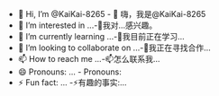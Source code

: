 - 👋 Hi, I’m @KaiKai-8265   - 👋 嗨，我是@KaiKai-8265
- 👀 I’m interested in ...-👀我对…感兴趣。
- 🌱 I’m currently learning ...-🌱我目前正在学习…
- 💞️ I’m looking to collaborate on ...-💞️我正在寻找合作…
- 📫 How to reach me ...-📫怎么联系我…
- 😄 Pronouns: ...   - Pronouns:
- ⚡ Fun fact: ...   -⚡有趣的事实:…

<!---   <！---
KaiKai-8265/KaiKai-8265 is a ✨ special ✨ repository because its `README.md` (this file) appears on your GitHub profile.KaiKai-8265/KaiKai-8265是一个✨特殊的✨存储库，因为它的“README”。(这个文件)出现在你的GitHub配置文件上。
You can click the Preview link to take a look at your changes.您可以单击Preview链接查看您的更改。
--->
